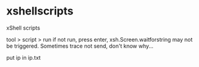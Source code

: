 # xshellscripts
xShell scripts

tool > script > run
if not run, press enter, xsh.Screen.waitforstring may not be triggered.
Sometimes trace not send, don't know why...

put ip in ip.txt
